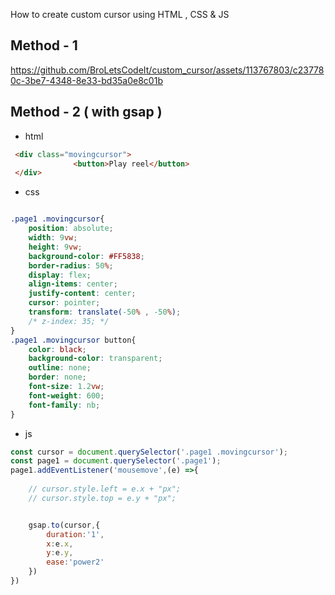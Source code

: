 How to create custom cursor using HTML , CSS & JS

## Method - 1 

https://github.com/BroLetsCodeIt/custom_cursor/assets/113767803/c237780c-3be7-4348-8e33-bd35a0e8c01b

## Method - 2 ( with gsap )

- html
```html
 <div class="movingcursor">
              <button>Play reel</button>
 </div>
```
- css
  
```css

.page1 .movingcursor{
    position: absolute;
    width: 9vw;
    height: 9vw;
    background-color: #FF5838;
    border-radius: 50%;
    display: flex;
    align-items: center;
    justify-content: center;
    cursor: pointer;
    transform: translate(-50% , -50%);
    /* z-index: 35; */
}
.page1 .movingcursor button{
    color: black;
    background-color: transparent;
    outline: none;
    border: none;
    font-size: 1.2vw;
    font-weight: 600;
    font-family: nb;
}

```

- js
```js
const cursor = document.querySelector('.page1 .movingcursor');
const page1 = document.querySelector('.page1');
page1.addEventListener('mousemove',(e) =>{
   
    // cursor.style.left = e.x + "px";
    // cursor.style.top = e.y + "px";


    gsap.to(cursor,{
        duration:'1',
        x:e.x,
        y:e.y,
        ease:'power2'
    })
})

```
